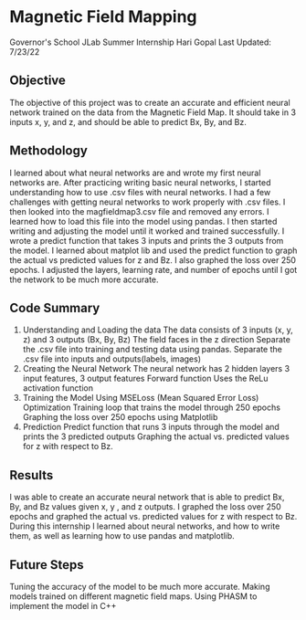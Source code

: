 ﻿# Magnetic Field Mapping
Governor's School JLab Summer Internship
Hari Gopal
Last Updated: 7/23/22

## Objective

The objective of this project was to create an accurate and efficient neural network trained on the data from the Magnetic Field Map. It should take in 3 inputs x, y, and z, and should be able to predict Bx, By, and Bz.


## Methodology
I learned about what neural networks are and wrote my first neural networks are. After practicing writing basic neural networks, I started understanding how to use .csv files with neural networks. I had a few challenges with getting neural networks to work properly with .csv files.  I then looked into the magfieldmap3.csv file and removed any errors. I learned how to load this file into the model using pandas. I then started writing and adjusting the model until it worked and trained successfully. I wrote a predict function that takes 3 inputs and prints the 3 outputs from the model. I learned about matplot lib and used the predict function to graph the actual vs predicted values for z and Bz. I also graphed the loss over 250 epochs. I adjusted the layers, learning rate, and number of epochs until I got the network to be much more accurate. 

## Code Summary
1. Understanding and Loading the data
The data consists of 3 inputs (x, y, z) and 3 outputs (Bx, By, Bz)
The field faces in the z direction
Separate the .csv file into training and testing data using pandas.
Separate the .csv file into inputs and outputs(labels, images)
2. Creating the Neural Network
The neural network has 2 hidden layers
3 input features, 3 output features
Forward function
Uses the ReLu activation function
3. Training the Model
Using MSELoss (Mean Squared Error Loss)
Optimization
Training loop that trains the model through 250 epochs
Graphing the loss over 250 epochs using Matplotlib
4. Prediction
Predict function that runs 3 inputs through the model and prints the 3 predicted outputs
Graphing the actual vs. predicted values for z with respect to Bz.






 


## Results
I was able to create an accurate neural network that is able to predict Bx, By, and Bz values given x, y , and z outputs. I graphed the loss over 250 epochs and graphed the actual vs. predicted values for z with respect to Bz. During this internship I learned about neural networks, and how to write them, as well as learning how to use pandas and matplotlib. 


## Future Steps
Tuning the accuracy of the model to be much more accurate.
Making models trained on different magnetic field maps. 
Using PHASM to implement the model in C++
